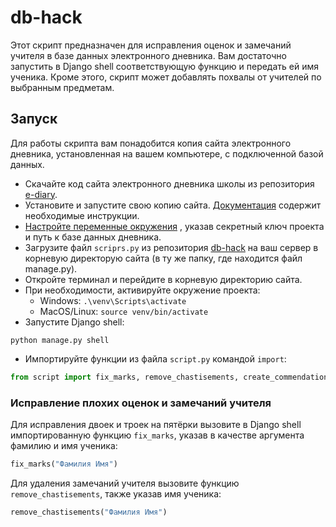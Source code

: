 # db-hack
Этот скрипт предназначен для исправления оценок и замечаний учителя в базе данных электронного дневника. 
Вам достаточно запустить в Django shell соответствующую функцию и передать ей имя ученика.
Кроме этого, скрипт может добавлять похвалы от учителей по выбранным предметам.

## Запуск
Для работы скрипта вам понадобится копия сайта электронного дневника, установленная на вашем компьютере, с подключенной базой данных. 
- Скачайте код сайта электронного дневника школы из репозитория [e-diary](https://github.com/devmanorg/e-diary/tree/master).
- Установите и запустите свою копию сайта. [Документация](https://github.com/devmanorg/e-diary/tree/master#%D0%B7%D0%B0%D0%BF%D1%83%D1%81%D0%BA)
содержит необходимые инструкции. 
- [Настройте переменные окружения](https://github.com/devmanorg/e-diary/tree/master#%D0%BF%D0%B5%D1%80%D0%B5%D0%BC%D0%B5%D0%BD%D0%BD%D1%8B%D0%B5-%D0%BE%D0%BA%D1%80%D1%83%D0%B6%D0%B5%D0%BD%D0%B8%D1%8F)
, указав секретный ключ проекта и путь к базе данных дневника.
- Загрузите файл `scriprs.py` из репозитория [db-hack](https://github.com/Tenundor/db-hack) на ваш сервер в корневую директорую сайта (в ту же папку, где находится файл manage.py).
- Откройте терминал и перейдите в корневую директорию сайта.
- При необходимости, активируйте окружение проекта:
  - Windows: ``.\venv\Scripts\activate``
  - MacOS/Linux: ``source venv/bin/activate``
- Запустите Django shell:
```shell
python manage.py shell
```
- Импортируйте функции из файла `script.py` командой `import`:
```python
from script import fix_marks, remove_chastisements, create_commendation
```

### Исправление плохих оценок и замечаний учителя
Для исправления двоек и троек на пятёрки вызовите в Django shell импортированную функцию `fix_marks`, указав в качестве аргумента фамилию и имя ученика:
```python
fix_marks("Фамилия Имя")
```
Для удаления замечаний учителя вызовите функцию `remove_chastisements`, также указав имя ученика:
```python
remove_chastisements("Фамилия Имя")
```
